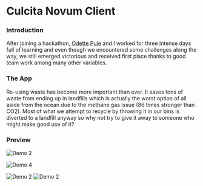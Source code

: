 # Culcita Novum Client

### Introduction
After joining a hackathon, [Odette Pule](https://github.com/Odett3) and I worked for three intense days full of learning and even though we encountered some challenges along the way, we still emerged victorious and received first place thanks to good team work among many other variables. 

### The App
Re-using waste has become more important than ever. It saves tons of waste from ending up in landfills which is actually the worst option of all aside from the ocean due to the methane gas issue (86 times stronger than CO2). Most of what we attempt to recycle by throwing it in our bins is diverted to a landfill anyway so why not try to give it away to someone who might make good use of it?

### Preview
![Demo 2](https://res.cloudinary.com/dztzswpcp/image/upload/v1604677298/Screenshot_2020-11-06_at_16.37.19_vkujpb.png)


![Demo 4](https://res.cloudinary.com/dztzswpcp/image/upload/v1604677290/Screenshot_2020-11-06_at_16.37.45_oesv1v.png)

![Demo 2](http://res.cloudinary.com/dztzswpcp/image/upload/v1604741953/Screenshot_2020-11-07_at_10.37.32_malhom.png)
![Demo 2](https://res.cloudinary.com/dztzswpcp/image/upload/v1604741966/Screenshot_2020-11-07_at_10.38.41_fkdemf.png)


